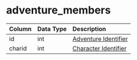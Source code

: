 # adventure\_members

| Column | Data Type | Description |
| :--- | :--- | :--- |
| id | int | [Adventure Identifier](adventure_details.md) |
| charid | int | [Character Identifier](https://github.com/EQEmu/docs-db-schema/tree/e0eb157dbf5563b03c0faf391abc87ec69239f4a/docs/categories/adventures/character_data.md) |

